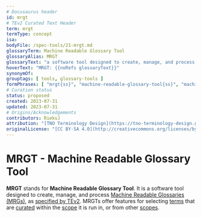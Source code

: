 ```yaml
---
# Docusaurus header
id: mrgt
# TEv2 Curated Text Header
term: mrgt
termType: concept
isa:
bodyFile: /spec-tools/21-mrgt.md
glossaryTerm: Machine Readable Glossary Tool
glossaryAlias: MRGT
glossaryText: "a software tool designed to create, manage, and process [Machine Readable Glossaries (MRGs)](@), as [specified by TEv2](/docs/spec-tools/mrgt). MRGTs offer features for selecting [terms](@) that are [curated](@) within the [scope](@) it is run in, or from other [scopes](@)."
hoverText: "MRGT: {{noRefs glossaryText}}"
synonymOf:
grouptags: [ tools, glossary-tools ]
formPhrases: [ "mrgt{ss}", "machine-readable-glossary-tool{ss}", "machine-readable-glossary-tool{ss}-mrgt{ss}", "mrgt{ss}-machin-readable-glossary-tool{ss}" ]
# Curation status
status: proposed
created: 2023-07-31
updated: 2023-07-31
# Origins/Acknowledgements
contributors: RieksJ
attribution: "[TNO Terminology Design](https://tno-terminology-design.github.io/tev2-specifications/docs)"
originalLicense: "[CC BY-SA 4.0](http://creativecommons.org/licenses/by-sa/4.0/?ref=chooser-v1)"
---
```


# MRGT - Machine Readable Glossary Tool

**MRGT** stands for **Machine Readable Glossary Tool**. It is a software tool designed to create, manage, and process [Machine Readable Glossaries (MRGs)](@), as [specified by TEv2](/docs/spec-tools/mrgt). MRGTs offer features for selecting [terms](@) that are [curated](@) within the [scope](@) it is run in, or from other [scopes](@).
